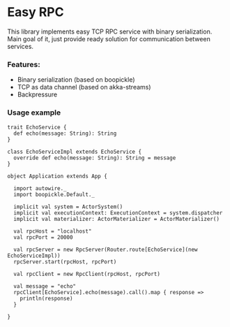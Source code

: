 Easy RPC
=========================

This library implements easy TCP RPC service with binary serialization.
Main goal of it, just provide ready solution for communication between services.

### Features:
* Binary serialization (based on boopickle)
* TCP as data channel (based on akka-streams)
* Backpressure

### Usage example
```
trait EchoService {
  def echo(message: String): String
}

class EchoServiceImpl extends EchoService {
  override def echo(message: String): String = message
}

object Application extends App {

  import autowire._
  import boopickle.Default._
  
  implicit val system = ActorSystem()
  implicit val executionContext: ExecutionContext = system.dispatcher
  implicit val materializer: ActorMaterializer = ActorMaterializer()

  val rpcHost = "localhost"
  val rpcPort = 20000

  val rpcServer = new RpcServer(Router.route[EchoService](new EchoServiceImpl))
  rpcServer.start(rpcHost, rpcPort)
  
  val rpcClient = new RpcClient(rpcHost, rpcPort)
  
  val message = "echo"
  rpcClient[EchoService].echo(message).call().map { response =>
    println(response)
  }
  
}
```
